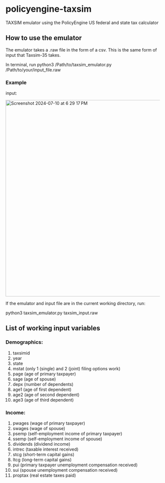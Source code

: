 # policyengine-taxsim
TAXSIM emulator using the PolicyEngine US federal and state tax calculator

## How to use the emulator ##
The emulator takes a .raw file in the form of a csv. This is the same form of input that Taxsim-35 takes.

In terminal, run python3 /Path/to/taxsim_emulator.py /Path/to/your/input_file.raw 

### Example ##
input:

<img width="641" alt="Screenshot 2024-07-10 at 6 29 17 PM" src="https://github.com/sgerson2/policyengine-taxsim/assets/113052102/db0ee3e4-9a54-42e7-a4fc-e46f07ab83f8">

If the emulator and input file are in the current working directory, run:

python3 taxsim_emulator.py taxsim_input.raw

## List of working input variables ##

### Demographics: ###
1. taxsimid 
2. year
3. state
4. mstat (only 1 (single) and 2 (joint) filing options work)
5. page (age of primary taxpayer)
6. sage (age of spouse)
7. depx (number of dependents)
8. age1 (age of first dependent)
9. age2 (age of second dependent)
10. age3 (age of third dependent)

### Income: ###
1. pwages (wage of primary taxpayer)
2. swages (wage of spouse)
3. psemp (self-employment income of primary taxpayer)
4. ssemp (self-employment income of spouse)
5. dividends (dividend income)
6. intrec (taxable interest received)
7. stcg (short-term capital gains)
8. ltcg (long-term capital gains)
9. pui (primary taxpayer unemployment compensation received)
10. sui (spouse unemployment compensation received)
11. proptax (real estate taxes paid)

